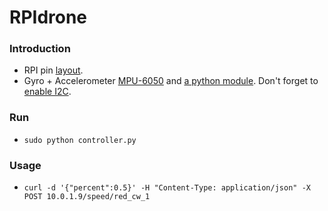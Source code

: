 # RPIdrone
### Introduction
- RPI pin [layout](https://www.jameco.com/Jameco/workshop/circuitnotes/raspberry_pi_circuit_note_fig2a.jpg).
- Gyro + Accelerometer [MPU-6050](http://blog.bitify.co.uk/2013/11/interfacing-raspberry-pi-and-mpu-6050.html) and
    [a python module](https://github.com/Tijndagamer/mpu6050). 
    Don't forget to [enable I2C](https://www.raspberrypi.org/forums/viewtopic.php?f=28&t=97314).
### Run
- `sudo python controller.py`
### Usage
- `curl -d '{"percent":0.5}' -H "Content-Type: application/json" -X POST 10.0.1.9/speed/red_cw_1`

